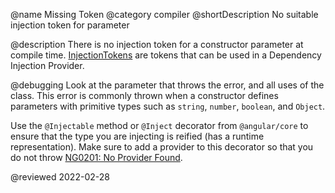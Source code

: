 @name Missing Token
@category compiler
@shortDescription No suitable injection token for parameter

@description
There is no injection token for a constructor parameter at compile time. [InjectionTokens](api/core/InjectionToken) are tokens that can be used in a Dependency Injection Provider.

@debugging
Look at the parameter that throws the error, and all uses of the class.
This error is commonly thrown when a constructor defines parameters with primitive types such as `string`, `number`, `boolean`, and `Object`.

Use the `@Injectable` method or `@Inject` decorator from `@angular/core` to ensure that the type you are injecting is reified \(has a runtime representation\). Make sure to add a provider to this decorator so that you do not throw [NG0201: No Provider Found](errors/NG0201).

<!-- links -->

<!-- external links -->

<!-- end links -->

@reviewed 2022-02-28

